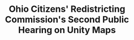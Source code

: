 ---
featured: true
time: 5:30pm EST
title: Ohio Citizens' Redistricting Commission's Second Public Hearing on Unity Maps
registration: https://bit.ly/ocrcunitymaps2
past: false
---